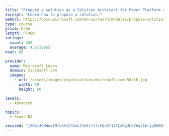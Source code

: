 ```yaml
---
title: "Propose a solution as a Solution Architect for Power Platform and Dynamics 365"
excerpt: "Learn how to propose a solution."
webUrl: https://docs.microsoft.com/en-us/learn/modules/propose-solution/
type: course
price: Free
length: PT40M
ratings:
  count: 352
  average: 4.6732955
heat: 50

provider:
  name: Microsoft Learn
  domain: microsoft.com
  images:
    - url: /assets/images/organizations/microsoft.com-50x50.jpg
      width: 50
      height: 50

levels:
  - Advanced

topics:
  - Power BI

secured: "j5Hp1JCMdneIMrL6ViCh1nLZJeEr/+lihQsDf1l7LAXgJLkV6qt1krjq00AR3qXBsQNlaIqHqZGj75PzBFLUXux+FHPiOCy9ZF2cm8tTyECesDQsJitNEUgJ7ZpdDGEGWVfhjdMPuvzTNEz72tQfZEGkfhcMBOYcBX/Xhu7jQE/2KGKG3uQoMC3Uo+akdjyP+Xnp6NtFFjvjcOoKY1xbamUAfnWylHLonwnu+YyiBsn1lMolbBV4cQFB6tOnyDqBkIOkE2A1n3sxsv12TKkW7EmAHyDhKLmM55evrhjFBqd0SbzIlEsEKNZAnx+Bu5dGaFHcvYdXqzNQHGg/0Yeo2GhV53J2qOst7op3CxUIp7g/8zbrmMVjRoZbcMPSkLaGRbSpqxhgT0zxpn+jW7y4hRS8CMf/OHsgzsQhSMYn110=;uZ3mP9J++OzCLee1/iHjzQ=="
---
```


